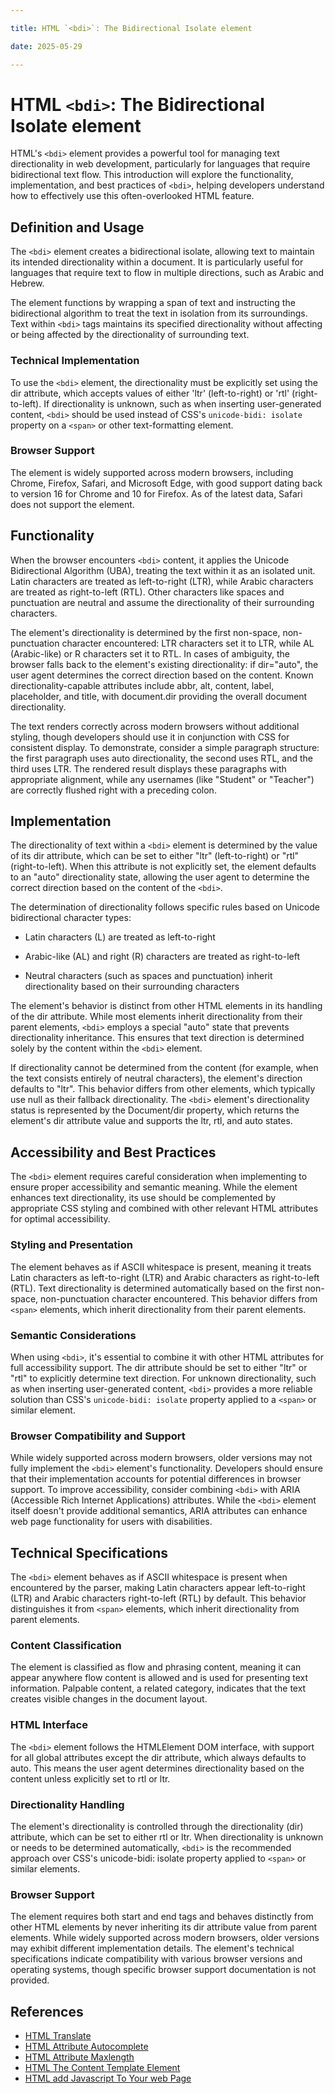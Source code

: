 ```yaml
---

title: HTML `<bdi>`: The Bidirectional Isolate element

date: 2025-05-29

---
```



# HTML `<bdi>`: The Bidirectional Isolate element

HTML's `<bdi>` element provides a powerful tool for managing text directionality in web development, particularly for languages that require bidirectional text flow. This introduction will explore the functionality, implementation, and best practices of `<bdi>`, helping developers understand how to effectively use this often-overlooked HTML feature.


## Definition and Usage

The `<bdi>` element creates a bidirectional isolate, allowing text to maintain its intended directionality within a document. It is particularly useful for languages that require text to flow in multiple directions, such as Arabic and Hebrew.

The element functions by wrapping a span of text and instructing the bidirectional algorithm to treat the text in isolation from its surroundings. Text within `<bdi>` tags maintains its specified directionality without affecting or being affected by the directionality of surrounding text.


### Technical Implementation

To use the `<bdi>` element, the directionality must be explicitly set using the dir attribute, which accepts values of either 'ltr' (left-to-right) or 'rtl' (right-to-left). If directionality is unknown, such as when inserting user-generated content, `<bdi>` should be used instead of CSS's `unicode-bidi: isolate` property on a `<span>` or other text-formatting element.


### Browser Support

The element is widely supported across modern browsers, including Chrome, Firefox, Safari, and Microsoft Edge, with good support dating back to version 16 for Chrome and 10 for Firefox. As of the latest data, Safari does not support the element.


## Functionality

When the browser encounters `<bdi>` content, it applies the Unicode Bidirectional Algorithm (UBA), treating the text within it as an isolated unit. Latin characters are treated as left-to-right (LTR), while Arabic characters are treated as right-to-left (RTL). Other characters like spaces and punctuation are neutral and assume the directionality of their surrounding characters.

The element's directionality is determined by the first non-space, non-punctuation character encountered: LTR characters set it to LTR, while AL (Arabic-like) or R characters set it to RTL. In cases of ambiguity, the browser falls back to the element's existing directionality: if dir="auto", the user agent determines the correct direction based on the content. Known directionality-capable attributes include abbr, alt, content, label, placeholder, and title, with document.dir providing the overall document directionality.

The text renders correctly across modern browsers without additional styling, though developers should use it in conjunction with CSS for consistent display. To demonstrate, consider a simple paragraph structure: the first paragraph uses auto directionality, the second uses RTL, and the third uses LTR. The rendered result displays these paragraphs with appropriate alignment, while any usernames (like "Student" or "Teacher") are correctly flushed right with a preceding colon.


## Implementation

The directionality of text within a `<bdi>` element is determined by the value of its dir attribute, which can be set to either "ltr" (left-to-right) or "rtl" (right-to-left). When this attribute is not explicitly set, the element defaults to an "auto" directionality state, allowing the user agent to determine the correct direction based on the content of the `<bdi>`.

The determination of directionality follows specific rules based on Unicode bidirectional character types:

- Latin characters (L) are treated as left-to-right

- Arabic-like (AL) and right (R) characters are treated as right-to-left

- Neutral characters (such as spaces and punctuation) inherit directionality based on their surrounding characters

The element's behavior is distinct from other HTML elements in its handling of the dir attribute. While most elements inherit directionality from their parent elements, `<bdi>` employs a special "auto" state that prevents directionality inheritance. This ensures that text direction is determined solely by the content within the `<bdi>` element.

If directionality cannot be determined from the content (for example, when the text consists entirely of neutral characters), the element's direction defaults to "ltr". This behavior differs from other elements, which typically use null as their fallback directionality. The `<bdi>` element's directionality status is represented by the Document/dir property, which returns the element's dir attribute value and supports the ltr, rtl, and auto states.


## Accessibility and Best Practices

The `<bdi>` element requires careful consideration when implementing to ensure proper accessibility and semantic meaning. While the element enhances text directionality, its use should be complemented by appropriate CSS styling and combined with other relevant HTML attributes for optimal accessibility.


### Styling and Presentation

The element behaves as if ASCII whitespace is present, meaning it treats Latin characters as left-to-right (LTR) and Arabic characters as right-to-left (RTL). Text directionality is determined automatically based on the first non-space, non-punctuation character encountered. This behavior differs from `<span>` elements, which inherit directionality from their parent elements.


### Semantic Considerations

When using `<bdi>`, it's essential to combine it with other HTML attributes for full accessibility support. The dir attribute should be set to either "ltr" or "rtl" to explicitly determine text direction. For unknown directionality, such as when inserting user-generated content, `<bdi>` provides a more reliable solution than CSS's `unicode-bidi: isolate` property applied to a `<span>` or similar element.


### Browser Compatibility and Support

While widely supported across modern browsers, older versions may not fully implement the `<bdi>` element's functionality. Developers should ensure that their implementation accounts for potential differences in browser support. To improve accessibility, consider combining `<bdi>` with ARIA (Accessible Rich Internet Applications) attributes. While the `<bdi>` element itself doesn't provide additional semantics, ARIA attributes can enhance web page functionality for users with disabilities.


## Technical Specifications

The `<bdi>` element behaves as if ASCII whitespace is present when encountered by the parser, making Latin characters appear left-to-right (LTR) and Arabic characters right-to-left (RTL) by default. This behavior distinguishes it from `<span>` elements, which inherit directionality from parent elements.


### Content Classification

The element is classified as flow and phrasing content, meaning it can appear anywhere flow content is allowed and is used for presenting text information. Palpable content, a related category, indicates that the text creates visible changes in the document layout.


### HTML Interface

The `<bdi>` element follows the HTMLElement DOM interface, with support for all global attributes except the dir attribute, which always defaults to auto. This means the user agent determines directionality based on the content unless explicitly set to rtl or ltr.


### Directionality Handling

The element's directionality is controlled through the directionality (dir) attribute, which can be set to either rtl or ltr. When directionality is unknown or needs to be determined automatically, `<bdi>` is the recommended approach over CSS's unicode-bidi: isolate property applied to `<span>` or similar elements.


### Browser Support

The element requires both start and end tags and behaves distinctly from other HTML elements by never inheriting its dir attribute value from parent elements. While widely supported across modern browsers, older versions may exhibit different implementation details. The element's technical specifications indicate compatibility with various browser versions and operating systems, though specific browser support documentation is not provided.

## References

- [HTML Translate](https://github.com/serpuniversity/learn/blob/main/html/HTML%20Translate.md)
- [HTML Attribute Autocomplete](https://github.com/serpuniversity/learn/blob/main/html/HTML%20Attribute%20Autocomplete.md)
- [HTML Attribute Maxlength](https://github.com/serpuniversity/learn/blob/main/html/HTML%20Attribute%20Maxlength.md)
- [HTML The Content Template Element](https://github.com/serpuniversity/learn/blob/main/html/HTML%20The%20Content%20Template%20Element.md)
- [HTML add Javascript To Your web Page](https://github.com/serpuniversity/learn/blob/main/html/HTML%20add%20Javascript%20To%20Your%20web%20Page.md)